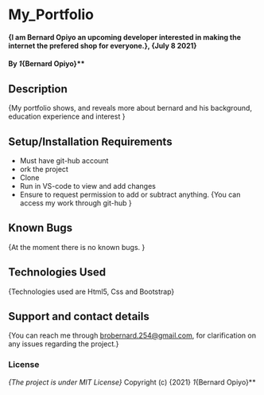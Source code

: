 # My_Portfolio
#### {I am Bernard Opiyo an upcoming developer interested in making the internet the prefered shop for everyone.}, {July 8 2021}
#### By *1*{Bernard Opiyo}**
## Description
{My portfolio shows, and reveals more about bernard and his background, education experience and interest }
## Setup/Installation Requirements
* Must have git-hub account
* ork the project
* Clone
* Run in  VS-code to view and add changes
* Ensure to request permission to add or subtract anything.
{You can access my work through git-hub }
## Known Bugs
{At the moment there is no known bugs. }
## Technologies Used
{Technologies used are Html5, Css and Bootstrap}
## Support and contact details
{You can reach me through brobernard.254@gmail.com, for clarification on any issues regarding the project.}
### License
*{The project is under MIT License}*
Copyright (c) {2021} *1*{Bernard Opiyo}**